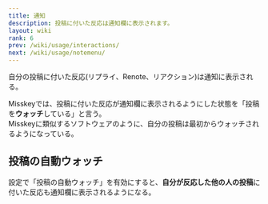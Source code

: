 ```yaml
---
title: 通知
description: 投稿に付いた反応は通知欄に表示されます。
layout: wiki
rank: 6
prev: /wiki/usage/interactions/
next: /wiki/usage/notemenu/
---
```

自分の投稿に付いた反応(リプライ、Renote、リアクション)は通知に表示される。

Misskeyでは、投稿に付いた反応が通知欄に表示されるようにした状態を「投稿を**ウォッチ**している」と言う。  
Misskeyに類似するソフトウェアのように、自分の投稿は最初からウォッチされるようになっている。

## 投稿の自動ウォッチ
設定で「投稿の自動ウォッチ」を有効にすると、**自分が反応した他の人の投稿**に付いた反応も通知欄に表示されるようになる。